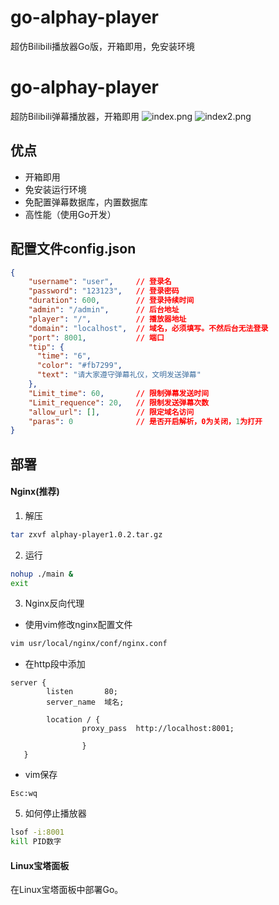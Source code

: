 # go-alphay-player
超仿Bilibili播放器Go版，开箱即用，免安装环境

# go-alphay-player
超防Bilibili弹幕播放器，开箱即用
![index.png](https://tva1.sinaimg.cn/large/008c6yxSgy1h537zlyqc2j31h60pvtx7.jpg)
![index2.png](https://tva1.sinaimg.cn/large/008c6yxSgy1h5380v99acj30rc0ir7ar.jpg)

## 优点
* 开箱即用
* 免安装运行环境
* 免配置弹幕数据库，内置数据库
* 高性能（使用Go开发）

## 配置文件config.json
```json
{
    "username": "user",     // 登录名
    "password": "123123",   // 登录密码
    "duration": 600,        // 登录持续时间
    "admin": "/admin",      // 后台地址
    "player": "/",          // 播放器地址
    "domain": "localhost",  // 域名，必须填写。不然后台无法登录
    "port": 8001,           // 端口
    "tip": {
      "time": "6",
      "color": "#fb7299",
      "text": "请大家遵守弹幕礼仪，文明发送弹幕"
    },
    "Limit_time": 60,       // 限制弹幕发送时间
    "Limit_requence": 20,   // 限制发送弹幕次数
    "allow_url": [],        // 限定域名访问
    "paras": 0              // 是否开启解析，0为关闭，1为打开
}
```
## 部署
#### Nginx(推荐)
1. 解压
```bash
tar zxvf alphay-player1.0.2.tar.gz
```
2. 运行
```bash
nohup ./main &
exit
```
3. Nginx反向代理
* 使用vim修改nginx配置文件
```bash
vim usr/local/nginx/conf/nginx.conf
```
* 在http段中添加
```vim
server {
        listen       80;
        server_name  域名;

        location / {
                proxy_pass  http://localhost:8001;

                }
   }
```
* vim保存
```vim
Esc:wq
```
5. 如何停止播放器
```bash
lsof -i:8001
kill PID数字
```
#### Linux宝塔面板
在Linux宝塔面板中部署Go。




